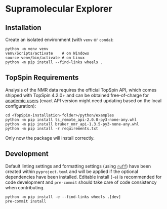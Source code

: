 # Supramolecular Explorer

## Installation

Create an isolated environment (with `venv` or `conda`):

```
python -m venv venv
venv/Scripts/activate    # on Windows
source venv/bin/activate # on Linux
python -m pip install --find-links wheels .
```

## TopSpin Requirements

Analysis of the NMR data requires the official TopSpin API, which comes shipped
with TopSpin 4.2.0+ and can be obtained free-of-charge for
[academic users](https://www.bruker.com/en/products-and-solutions/mr/nmr-software/topspin.html)
(exact API version might need updating based on the local configuration):

```
cd <TopSpin-installation-folder>/python/examples
python -m pip install ts_remote_api-2.0.0-py3-none-any.whl
python -m pip install bruker_nmr_api-1.3.5-py3-none-any.whl
python -m pip install -r requirements.txt
```

Only now the package will install correctly.


## Development

Default linting settings and formatting settings (using [`ruff`](https://docs.astral.sh/ruff/)) have been created within `pyproject.toml` and will
be applied if the optional dependencies have been installed. Editable install
(`-e`) is recommended for code development and `pre-commit` should take care of code consistency when contributing.

```
python -m pip install -e --find-links wheels .[dev]
pre-commit install
```